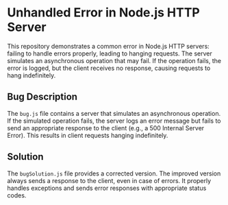 # Unhandled Error in Node.js HTTP Server

This repository demonstrates a common error in Node.js HTTP servers: failing to handle errors properly, leading to hanging requests.  The server simulates an asynchronous operation that may fail. If the operation fails, the error is logged, but the client receives no response, causing requests to hang indefinitely.

## Bug Description
The `bug.js` file contains a server that simulates an asynchronous operation.  If the simulated operation fails, the server logs an error message but fails to send an appropriate response to the client (e.g., a 500 Internal Server Error). This results in client requests hanging indefinitely.

## Solution
The `bugSolution.js` file provides a corrected version. The improved version always sends a response to the client, even in case of errors.  It properly handles exceptions and sends error responses with appropriate status codes.